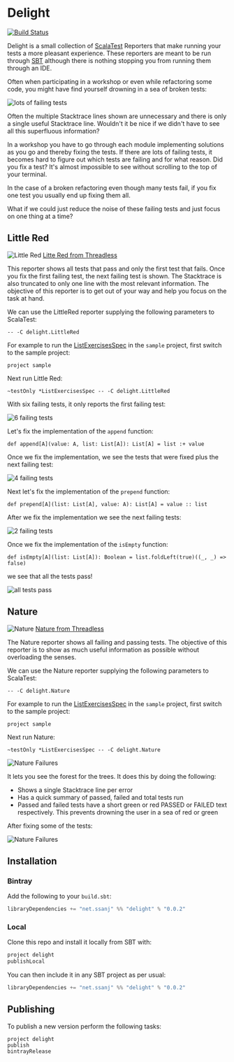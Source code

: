 # Delight #

[![Build Status](https://travis-ci.org/ssanj/delight.svg?branch=master)](https://travis-ci.org/ssanj/delight)

Delight is a small collection of [ScalaTest](http://www.scalatest.org/) Reporters that make running your tests a more pleasant experience. These reporters are meant to be run through [SBT](https://www.scala-sbt.org/) although there is nothing stopping you from running them through an IDE.

Often when participating in a workshop or even while refactoring some code, you might have find yourself drowning in a sea of broken tests:

![lots of failing tests](failing-tests.png)

Often the multiple Stacktrace lines shown are unnecessary and there is only a single useful Stacktrace line. Wouldn't it be nice if we didn't have to see all this superfluous information?

In a workshop you have to go through each module implementing solutions as you go and thereby fixing the tests. If there are lots of failing tests, it becomes hard to figure out which tests are failing and for what reason. Did you fix a test? It's almost impossible to see without scrolling to the top of your terminal.

In the case of a broken refactoring even though many tests fail, if you fix one test you usually end up fixing them all.

What if we could just reduce the noise of these failing tests and just focus on one thing at a time?


## Little Red

![Little Red](littlered.jpg)
[Litte Red from Threadless](https://www.threadless.com/product/1586/RED/style,design)


This reporter shows all tests that pass and only the first test that fails. Once you fix the first failing test, the next failing test is shown. The Stacktrace is also truncated to only one line with the most relevant information. The objective of this reporter is to get out of your way and help you focus on the task at hand.

We can use the LittleRed reporter supplying the following parameters to ScalaTest:

```
-- -C delight.LittleRed
```

For example to run the [ListExercisesSpec](https://github.com/ssanj/delight/blob/master/sample/src/test/scala/sample/ListExercisesSpec.scala) in the `sample` project, first switch to the sample project:

```
project sample
```

Next run Little Red:

```
~testOnly *ListExercisesSpec -- -C delight.LittleRed
```

With six failing tests, it only reports the first failing test:

![6 failing tests](fail1.png)

Let's fix the implementation of the `append` function:

```
def append[A](value: A, list: List[A]): List[A] = list :+ value
```

Once we fix the implementation, we see the tests that were fixed plus the next failing test:

![4 failing tests](fail2.png)

Next let's fix the implementation of the `prepend` function:

```
def prepend[A](list: List[A], value: A): List[A] = value :: list
```

After we fix the implementation we see the next failing tests:

![2 failing tests](fail3.png)

Once we fix the implementation of the `isEmpty` function:

```
def isEmpty[A](list: List[A]): Boolean = list.foldLeft(true)((_, _) => false)
```

we see that all the tests pass!

![all tests pass](success.png)

## Nature

![Nature](nature.jpg)
[Nature from Threadless](https://www.threadless.com/product/8704/Nature_will_win/)

The Nature reporter shows all failing and passing tests. The objective of this reporter is to show as much useful information as possible without overloading the senses.

We can use the Nature reporter supplying the following parameters to ScalaTest:

```
-- -C delight.Nature
```

For example to run the [ListExercisesSpec](https://github.com/ssanj/delight/blob/master/sample/src/test/scala/sample/ListExercisesSpec.scala) in the `sample` project, first switch to the sample project:

```
project sample
```

Next run Nature:

```
~testOnly *ListExercisesSpec -- -C delight.Nature
```

![Nature Failures](nature-failures.png)

It lets you see the forest for the trees. It does this by doing the following:

- Shows a single Stacktrace line per error
- Has a quick summary of passed, failed and total tests run
- Passed and failed tests have a short green or red PASSED or FAILED text respectively. This prevents drowning the user in a sea of red or green

After fixing some of the tests:

![Nature Failures](nature-wip.png)


## Installation

### Bintray

Add the following to your `build.sbt`:

```scala
libraryDependencies += "net.ssanj" %% "delight" % "0.0.2"
```


### Local

Clone this repo and install it locally from SBT with:

```scala
project delight
publishLocal
```

You can then include it in any SBT project as per usual:

```scala
libraryDependencies += "net.ssanj" %% "delight" % "0.0.2"
```

## Publishing

To publish a new version perform the following tasks:

```
project delight
publish
bintrayRelease
```